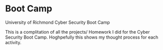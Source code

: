 # Boot Camp

 University of Richmond Cyber Security Boot Camp
 
This is a complitation of all the projects/ Homework I did for the Cyber Security Boot Camp. Hoghpefully this shows my thought process for each activity. 
